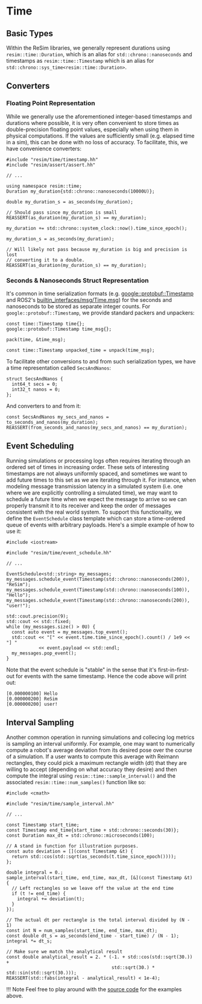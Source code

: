 # Time

## Basic Types

Within the ReSim libraries, we generally represent durations using
`resim::time::Duration`, which is an alias for `std::chrono::nanoseconds` and
timestamps as `resim::time::Timestamp` which is an alias for
`std::chrono::sys_time<resim::time::Duration>`. 


## Converters


### Floating Point Representation

While we generally use the aforementioned integer-based timestamps and
durations where possible, it is very often convenient to store times as
double-precision floating point values, especially when using them in physical
computations. If the values are sufficiently small (e.g. elapsed time in a
sim), this can be done with no loss of accuracy. To facilitate, this, we have
convenience converters:

```
#include "resim/time/timestamp.hh"
#include "resim/assert/assert.hh"

// ...

using namespace resim::time;
Duration my_duration{std::chrono::nanoseconds(10000U)};

double my_duration_s = as_seconds(my_duration);

// Should pass since my_duration is small
REASSERT(as_duration(my_duration_s) == my_duration);

my_duration += std::chrono::system_clock::now().time_since_epoch();

my_duration_s = as_seconds(my_duration);

// Will likely not pass because my_duration is big and precision is lost
// converting it to a double.
REASSERT(as_duration(my_duration_s) == my_duration);
```

### Seconds & Nanoseconds Struct Representation

It's common in time serialization formats (e.g.
[google::protobuf::Timestamp](https://github.com/protocolbuffers/protobuf/blob/main/src/google/protobuf/timestamp.proto)
and ROS2's
[builtin_interfaces/msg/Time.msg](https://github.com/ros2/rcl_interfaces/blob/master/builtin_interfaces/msg/Time.msg))
for the seconds and nanoseconds to be stored as separate integer counts. 
For `google::protobuf::Timestamp`, we provide standard packers and 
unpackers:

```
const time::Timestamp time{};
google::protobuf::Timestamp time_msg{};

pack(time, &time_msg);

const time::Timestamp unpacked_time = unpack(time_msg);
```

To facilitate other conversions to and from such serialization types, we have a time
representation called `SecsAndNanos`:

```
struct SecsAndNanos {
  int64_t secs = 0;
  int32_t nanos = 0;
};
```

And converters to and from it:

```
const SecsAndNanos my_secs_and_nanos = to_seconds_and_nanos(my_duration);
REASSERT(from_seconds_and_nanos(my_secs_and_nanos) == my_duration);
```


## Event Scheduling

Running simulations or processing logs often requires iterating through an
ordered set of times in increasing order. These sets of interesting timestamps
are not always uniformly spaced, and sometimes we want to add future times to
this set as we are iterating through it. For instance, when modeling message
transmission latency in a simulated system (i.e. one where we are explicitly
controlling a simulated time), we may want to schedule a future time when we
expect the message to arrive so we can properly transmit it to its receiver and
keep the order of messages consistent with the real world system. To support
this functionality, we define the `EventSchedule` class template which can
store a time-ordered queue of events with arbitrary payloads. Here's a simple
example of how to use it:

```
#include <iostream>

#include "resim/time/event_schedule.hh"

// ...

EventSchedule<std::string> my_messages;
my_messages.schedule_event(Timestamp(std::chrono::nanoseconds(200)), "ReSim");
my_messages.schedule_event(Timestamp(std::chrono::nanoseconds(100)), "Hello");
my_messages.schedule_event(Timestamp(std::chrono::nanoseconds(200)), "user!");

std::cout.precision(9);
std::cout << std::fixed;
while (my_messages.size() > 0U) {
  const auto event = my_messages.top_event();
  std::cout << "[" << event.time.time_since_epoch().count() / 1e9 << "] "
            << event.payload << std::endl;
  my_messages.pop_event();
}
```

Note that the event schedule is "stable" in the sense that it's
first-in-first-out for events with the same timestamp. Hence the code above will print out:

```
[0.000000100] Hello
[0.000000200] ReSim
[0.000000200] user!
```

## Interval Sampling

Another common operation in running simulations and collecing log metrics is
sampling an interval uniformly. For example, one may want to numerically
compute a robot's average deviation from its desired pose over the course of a
simulation. If a user wants to compute this average with Reimann rectangles,
they could pick a maximum rectangle width (dt) that they are willing to accept
(depending on what accuracy they desire) and then compute the integral using
`resim::time::sample_interval()` and the associated
`resim::time::num_samples()` function like so:

```
#include <cmath>

#include "resim/time/sample_interval.hh"

// ...

const Timestamp start_time;
const Timestamp end_time{start_time + std::chrono::seconds(30)};
const Duration max_dt = std::chrono::microseconds(100);

// A stand in function for illustration purposes.
const auto deviation = [](const Timestamp &t) {
  return std::cos(std::sqrt(as_seconds(t.time_since_epoch())));
};

double integral = 0.;
sample_interval(start_time, end_time, max_dt, [&](const Timestamp &t) {
  // Left rectangles so we leave off the value at the end time
  if (t != end_time) {
    integral += deviation(t);
  }
});

// The actual dt per rectangle is the total interval divided by (N - 1)
const int N = num_samples(start_time, end_time, max_dt);
const double dt_s = as_seconds(end_time - start_time) / (N - 1);
integral *= dt_s;

// Make sure we match the analytical result
const double analytical_result = 2. * (-1. + std::cos(std::sqrt(30.)) +
                                       std::sqrt(30.) * std::sin(std::sqrt(30.)));
REASSERT(std::fabs(integral - analytical_result) < 1e-4);
```

!!! Note
    Feel free to play around with the [source
    code](https://github.com/resim-ai/open-core/blob/main/resim/examples/time.cc)
    for the examples above.
